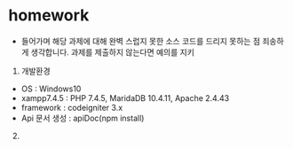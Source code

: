 # homework
- 들어가며
  해당 과제에 대해 완벽 스럽지 못한 소스 코드를 드리지 못하는 점 죄송하게 생각합니다. 과제를 제출하지 않는다면 예의를 지키

1. 개발환경
 - OS : Windows10
 - xampp7.4.5 : PHP 7.4.5, MaridaDB 10.4.11, Apache 2.4.43
 - framework : codeigniter 3.x
 - Api 문서 생성 : apiDoc(npm install)

2. 
